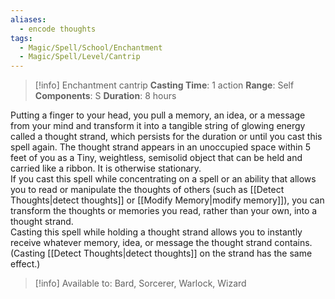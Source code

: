 ```yaml
---
aliases:
  - encode thoughts
tags:
  - Magic/Spell/School/Enchantment
  - Magic/Spell/Level/Cantrip
---
```

>[!info]
>Enchantment cantrip
>**Casting Time**: 1 action
>**Range**: Self
>**Components**: S
>**Duration**: 8 hours

Putting a finger to your head, you pull a memory, an idea, or a message from your mind and transform it into a tangible string of glowing energy called a thought strand, which persists for the duration or until you cast this spell again. The thought strand appears in an unoccupied space within 5 feet of you as a Tiny, weightless, semisolid object that can be held and carried like a ribbon. It is otherwise stationary.<br>
If you cast this spell while concentrating on a spell or an ability that allows you to read or manipulate the thoughts of others (such as [[Detect Thoughts|detect thoughts]] or [[Modify Memory|modify memory]]), you can transform the thoughts or memories you read, rather than your own, into a thought strand.<br>
Casting this spell while holding a thought strand allows you to instantly receive whatever memory, idea, or message the thought strand contains. (Casting [[Detect Thoughts|detect thoughts]] on the strand has the same effect.)<br>
>[!info] Available to:
>Bard, Sorcerer, Warlock, Wizard